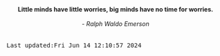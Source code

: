 
<div align="center"><b><span>Little minds have little worries, big minds have no time for worries.</span></b><br><br><i> - Ralph Waldo Emerson</i></div>
<br><br><kbd>Last updated:Fri Jun 14 12:10:57 2024</kbd>